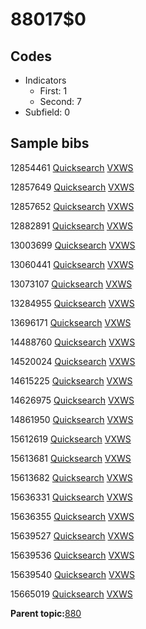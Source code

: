 # 88017$0

## Codes

-   Indicators
    -   First: 1
    -   Second: 7
-   Subfield: 0

## Sample bibs

12854461 [Quicksearch](https://search.library.yale.edu/catalog/12854461) [VXWS](http://prodorbis.library.yale.edu:7014/vxws/GetHoldingsService?bibId=12854461)

12857649 [Quicksearch](https://search.library.yale.edu/catalog/12857649) [VXWS](http://prodorbis.library.yale.edu:7014/vxws/GetHoldingsService?bibId=12857649)

12857652 [Quicksearch](https://search.library.yale.edu/catalog/12857652) [VXWS](http://prodorbis.library.yale.edu:7014/vxws/GetHoldingsService?bibId=12857652)

12882891 [Quicksearch](https://search.library.yale.edu/catalog/12882891) [VXWS](http://prodorbis.library.yale.edu:7014/vxws/GetHoldingsService?bibId=12882891)

13003699 [Quicksearch](https://search.library.yale.edu/catalog/13003699) [VXWS](http://prodorbis.library.yale.edu:7014/vxws/GetHoldingsService?bibId=13003699)

13060441 [Quicksearch](https://search.library.yale.edu/catalog/13060441) [VXWS](http://prodorbis.library.yale.edu:7014/vxws/GetHoldingsService?bibId=13060441)

13073107 [Quicksearch](https://search.library.yale.edu/catalog/13073107) [VXWS](http://prodorbis.library.yale.edu:7014/vxws/GetHoldingsService?bibId=13073107)

13284955 [Quicksearch](https://search.library.yale.edu/catalog/13284955) [VXWS](http://prodorbis.library.yale.edu:7014/vxws/GetHoldingsService?bibId=13284955)

13696171 [Quicksearch](https://search.library.yale.edu/catalog/13696171) [VXWS](http://prodorbis.library.yale.edu:7014/vxws/GetHoldingsService?bibId=13696171)

14488760 [Quicksearch](https://search.library.yale.edu/catalog/14488760) [VXWS](http://prodorbis.library.yale.edu:7014/vxws/GetHoldingsService?bibId=14488760)

14520024 [Quicksearch](https://search.library.yale.edu/catalog/14520024) [VXWS](http://prodorbis.library.yale.edu:7014/vxws/GetHoldingsService?bibId=14520024)

14615225 [Quicksearch](https://search.library.yale.edu/catalog/14615225) [VXWS](http://prodorbis.library.yale.edu:7014/vxws/GetHoldingsService?bibId=14615225)

14626975 [Quicksearch](https://search.library.yale.edu/catalog/14626975) [VXWS](http://prodorbis.library.yale.edu:7014/vxws/GetHoldingsService?bibId=14626975)

14861950 [Quicksearch](https://search.library.yale.edu/catalog/14861950) [VXWS](http://prodorbis.library.yale.edu:7014/vxws/GetHoldingsService?bibId=14861950)

15612619 [Quicksearch](https://search.library.yale.edu/catalog/15612619) [VXWS](http://prodorbis.library.yale.edu:7014/vxws/GetHoldingsService?bibId=15612619)

15613681 [Quicksearch](https://search.library.yale.edu/catalog/15613681) [VXWS](http://prodorbis.library.yale.edu:7014/vxws/GetHoldingsService?bibId=15613681)

15613682 [Quicksearch](https://search.library.yale.edu/catalog/15613682) [VXWS](http://prodorbis.library.yale.edu:7014/vxws/GetHoldingsService?bibId=15613682)

15636331 [Quicksearch](https://search.library.yale.edu/catalog/15636331) [VXWS](http://prodorbis.library.yale.edu:7014/vxws/GetHoldingsService?bibId=15636331)

15636355 [Quicksearch](https://search.library.yale.edu/catalog/15636355) [VXWS](http://prodorbis.library.yale.edu:7014/vxws/GetHoldingsService?bibId=15636355)

15639527 [Quicksearch](https://search.library.yale.edu/catalog/15639527) [VXWS](http://prodorbis.library.yale.edu:7014/vxws/GetHoldingsService?bibId=15639527)

15639536 [Quicksearch](https://search.library.yale.edu/catalog/15639536) [VXWS](http://prodorbis.library.yale.edu:7014/vxws/GetHoldingsService?bibId=15639536)

15639540 [Quicksearch](https://search.library.yale.edu/catalog/15639540) [VXWS](http://prodorbis.library.yale.edu:7014/vxws/GetHoldingsService?bibId=15639540)

15665019 [Quicksearch](https://search.library.yale.edu/catalog/15665019) [VXWS](http://prodorbis.library.yale.edu:7014/vxws/GetHoldingsService?bibId=15665019)

**Parent topic:**[880](../../tags/880/880.md)


